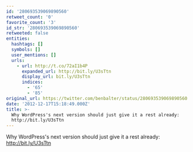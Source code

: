 ```yaml
---
id: '280693539069890560'
retweet_count: '0'
favorite_count: '3'
id_str: '280693539069890560'
retweeted: false
entities:
  hashtags: []
  symbols: []
  user_mentions: []
  urls:
    - url: http://t.co/72aI1b4P
      expanded_url: http://bit.ly/U3sTtn
      display_url: bit.ly/U3sTtn
      indices:
        - '65'
        - '85'
original_url: https://twitter.com/benbalter/status/280693539069890560
date: '2012-12-17T15:18:49.000Z'
title: >-
  Why WordPress's next version should just give it a rest already:
  http://bit.ly/U3sTtn
---
```


Why WordPress's next version should just give it a rest already: http://bit.ly/U3sTtn